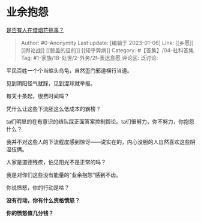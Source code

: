 # 业余抱怨
[是否有人在借烟花挑事？](https://www.zhihu.com/question/576552814/answer/2831565192)

> Author: #0-Anonymity
> Last update: [编辑于 2023-01-06]
> Link: [[乡愿]] [[舆论战]] [[膝盖的目的]] [[知乎弊病]]
> Category: #【答集】/04-社科答集
> Tag: #1-家族/1B-处世/2-外务/2f-表达意愿
> 评论区:
> 泛讨论:

平民百姓一个个当缩头乌龟，自然歪门邪道横行当道。

见到阴阳怪气就踩，见到混球就举报。

每天十条起，很费时间吗？

凭什么让这些下流胚这么低成本的霸榜？

ta们明显的在有意识的结队踩正面答案控制舆论。ta们很努力，你不努力，你抱怨什么？

我并不对这些人的下流程度感到惊讶——说实在的，内心没胆的人自然喜欢这些阴湿伎俩。

人家是道德残疾，怕见阳光不是正常的吗？

我是对你们这些没有能量的“业余抱怨”感到不齿。

你说愤怒，你的行动是啥？

**没有行动，你有什么资格愤怒？**

**你的愤怒值几分钱？**
